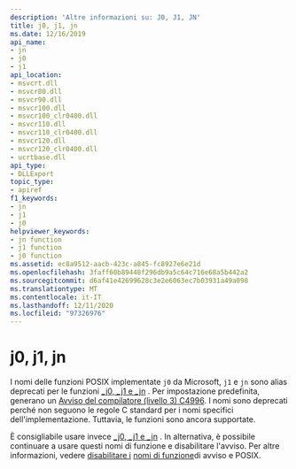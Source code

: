 ```yaml
---
description: 'Altre informazioni su: J0, J1, JN'
title: j0, j1, jn
ms.date: 12/16/2019
api_name:
- jn
- j0
- j1
api_location:
- msvcrt.dll
- msvcr80.dll
- msvcr90.dll
- msvcr100.dll
- msvcr100_clr0400.dll
- msvcr110.dll
- msvcr110_clr0400.dll
- msvcr120.dll
- msvcr120_clr0400.dll
- ucrtbase.dll
api_type:
- DLLExport
topic_type:
- apiref
f1_keywords:
- jn
- j1
- j0
helpviewer_keywords:
- jn function
- j1 function
- j0 function
ms.assetid: ec8a9512-aacb-423c-a845-fc8927e6e21d
ms.openlocfilehash: 3faff60b89448f296db9a5c64c716e68a5b442a2
ms.sourcegitcommit: d6af41e42699628c3e2e6063ec7b03931a49a098
ms.translationtype: MT
ms.contentlocale: it-IT
ms.lasthandoff: 12/11/2020
ms.locfileid: "97326976"
---
```

# <a name="j0-j1-jn"></a>j0, j1, jn

I nomi delle funzioni POSIX implementate `j0` da Microsoft, `j1` e `jn` sono alias deprecati per le funzioni [_j0, _j1 e _jn](bessel-functions-j0-j1-jn-y0-y1-yn.md) . Per impostazione predefinita, generano un [Avviso del compilatore (livello 3) C4996](../../error-messages/compiler-warnings/compiler-warning-level-3-c4996.md). I nomi sono deprecati perché non seguono le regole C standard per i nomi specifici dell'implementazione. Tuttavia, le funzioni sono ancora supportate.

È consigliabile usare invece [_j0, _j1 e _jn](bessel-functions-j0-j1-jn-y0-y1-yn.md) . In alternativa, è possibile continuare a usare questi nomi di funzione e disabilitare l'avviso. Per altre informazioni, vedere [disabilitare i](../../error-messages/compiler-warnings/compiler-warning-level-3-c4996.md#turn-off-the-warning) [nomi di funzione](../../error-messages/compiler-warnings/compiler-warning-level-3-c4996.md#posix-function-names)di avviso e POSIX.
